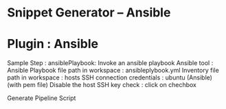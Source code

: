 # Snippet Generator – Ansible

# Plugin : Ansible 

Sample Step : ansiblePlaybook: Invoke an ansible playbook
Ansible tool : Ansible
Playbook file path in workspace : ansibleplybook.yml
Inventory file path in workspace : hosts
SSH connection credentials : ubuntu (Ansible) (with pem file)
Disable the host SSH key check :  click on chechbox


Generate Pipeline Script
